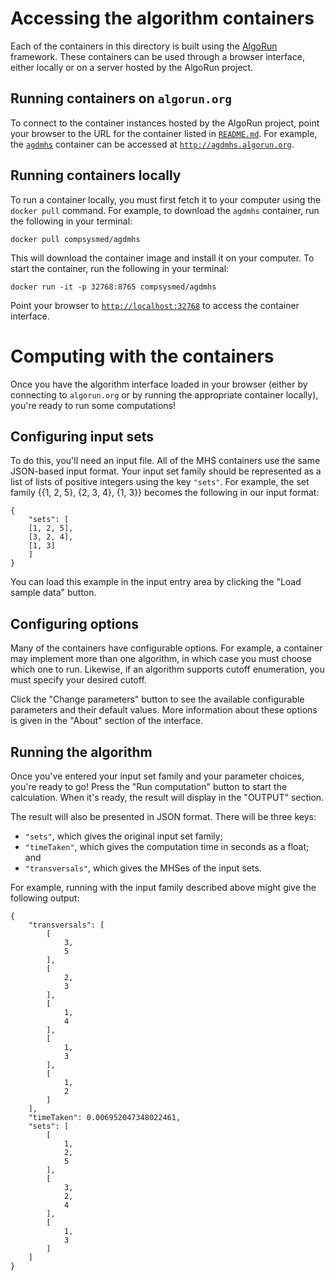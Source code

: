 # Accessing the algorithm containers
Each of the containers in this directory is built using the [AlgoRun](http://algorun.org) framework.
These containers can be used through a browser interface, either locally or on a server hosted by the AlgoRun project.

## Running containers on `algorun.org`
To connect to the container instances hosted by the AlgoRun project, point your browser to the URL for the container listed in [`README.md`](README.md).
For example, the [`agdmhs`](agdmhs/) container can be accessed at [`http://agdmhs.algorun.org`](http://agdmhs.algorun.org).

## Running containers locally
To run a container locally, you must first fetch it to your computer using the `docker pull` command.
For example, to download the `agdmhs` container, run the following in your terminal:

    docker pull compsysmed/agdmhs

This will download the container image and install it on your computer.
To start the container, run the following in your terminal:

    docker run -it -p 32768:8765 compsysmed/agdmhs

Point your browser to [`http://localhost:32768`](http://localhost:32768) to access the container interface.

# Computing with the containers
Once you have the algorithm interface loaded in your browser (either by connecting to `algorun.org` or by running the appropriate container locally), you're ready to run some computations!

## Configuring input sets
To do this, you'll need an input file.
All of the MHS containers use the same JSON-based input format.
Your input set family should be represented as a list of lists of positive integers using the key `"sets"`.
For example, the set family {{1, 2, 5}, {2, 3, 4}, {1, 3}} becomes the following in our input format:

    {
        "sets": [
    	[1, 2, 5],
    	[3, 2, 4],
    	[1, 3]
        ]
    }

You can load this example in the input entry area by clicking the "Load sample data" button.

## Configuring options
Many of the containers have configurable options.
For example, a container may implement more than one algorithm, in which case you must choose which one to run.
Likewise, if an algorithm supports cutoff enumeration, you must specify your desired cutoff.

Click the "Change parameters" button to see the available configurable parameters and their default values.
More information about these options is given in the "About" section of the interface.

## Running the algorithm
Once you've entered your input set family and your parameter choices, you're ready to go!
Press the "Run computation" button to start the calculation.
When it's ready, the result will display in the "OUTPUT" section.

The result will also be presented in JSON format.
There will be three keys:
* `"sets"`, which gives the original input set family;
* `"timeTaken"`, which gives the computation time in seconds as a float; and
* `"transversals"`, which gives the MHSes of the input sets.

For example, running with the input family described above might give the following output:

    {
        "transversals": [
            [
                3,
                5
            ],
            [
                2,
                3
            ],
            [
                1,
                4
            ],
            [
                1,
                3
            ],
            [
                1,
                2
            ]
        ],
        "timeTaken": 0.006952047348022461,
        "sets": [
            [
                1,
                2,
                5
            ],
            [
                3,
                2,
                4
            ],
            [
                1,
                3
            ]
        ]
    }
